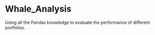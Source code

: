 # Whale_Analysis
Using all the Pandas knowledge to evaluate the performance of different portfolios.
